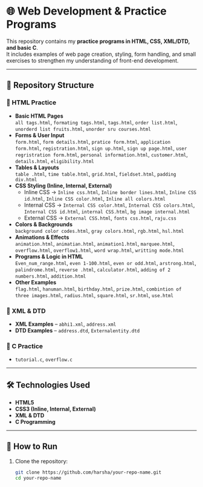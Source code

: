 # 🌐 Web Development & Practice Programs

This repository contains my **practice programs in HTML, CSS, XML/DTD, and basic C**.  
It includes examples of web page creation, styling, form handling, and small exercises to strengthen my understanding of front-end development.

---

## 📂 Repository Structure

### 🔹 HTML Practice
- **Basic HTML Pages**  
  `all tags.html`, `formating tags.html`, `tags.html`, `order list.html`, `unorderd list fruits.html`, `unorder sru courses.html`
- **Forms & User Input**  
  `form.html`, `form details.html`, `pratice form.html`, `application form.html`, `registration.html`, `sign up.html`, `sign up page.html`, `user regristration form.html`, `personal information.html`, `customer.html`, `details.html`, `eligibility.html`
- **Tables & Layouts**  
  `table .html`, `time table.html`, `grid.html`, `fieldset.html`, `padding div.html`
- **CSS Styling (Inline, Internal, External)**  
  - Inline CSS → `Inline css.html`, `Inline border lines.html`, `Inline CSS id.html`, `Inline CSS color.html`, `Inline all colors.html`
  - Internal CSS → `Internal CSS color.html`, `Internal CSS colors.html`, `Internal CSS id.html`, `internal CSS.html`, `bg image internal.html`
  - External CSS → `External CSS.html`, `fonts css.html`, `raju.css`
- **Colors & Backgrounds**  
  `background color codes.html`, `gray colors.html`, `rgb.html`, `hsl.html`
- **Animations & Effects**  
  `animation.html`, `animatian.html`, `animation1.html`, `marquee.html`, `overflow.html`, `overflow1.html`, `word wrap.html`, `writting mode.html`
- **Programs & Logic in HTML**  
  `Even_num_range.html`, `even 1-100.html`, `even or odd.html`, `arstrong.html`, `palindrome.html`, `reverse .html`, `calculator.html`, `adding of 2 numbers.html`, `addition.html`
- **Other Examples**  
  `flag.html`, `hanuman.html`, `birthday.html`, `prize.html`, `combintion of three images.html`, `radius.html`, `square.html`, `sr.html`, `use.html`

### 🔹 XML & DTD
- **XML Examples** – `abhi1.xml`, `address.xml`
- **DTD Examples** – `address.dtd`, `Externalentity.dtd`

### 🔹 C Practice
- `tutorial.c`, `overflow.c`

---

## 🛠️ Technologies Used
- **HTML5**
- **CSS3 (Inline, Internal, External)**
- **XML & DTD**
- **C Programming**

---

## 🚀 How to Run
1. Clone the repository:
   ```bash
   git clone https://github.com/harsha/your-repo-name.git
   cd your-repo-name
